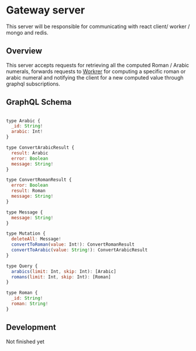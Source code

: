 # Gateway server

This server will be responsible for communicating with react client/ worker / mongo and redis.


## Overview 

This server accepts requests for retrieving all the computed Roman / Arabic numerals, forwards requests to [Workrer](../worker/README.md) for computing a specific roman or arabic numeral and notifying the client for a new computed value through graphql subscriptions.

## GraphQL Schema

```javascript

type Arabic {
  _id: String!
  arabic: Int!
}

type ConvertArabicResult {
  result: Arabic
  error: Boolean
  message: String!
}

type ConvertRomanResult {
  error: Boolean
  result: Roman
  message: String!
}

type Message {
  message: String!
}

type Mutation {
  deleteAll: Message!
  convertToRoman(value: Int!): ConvertRomanResult
  convertToArabic(value: String!): ConvertArabicResult
}

type Query {
  arabics(limit: Int, skip: Int): [Arabic]
  romans(limit: Int, skip: Int): [Roman]
}

type Roman {
  _id: String!
  roman: String!
}


```

## Development

Not finished yet